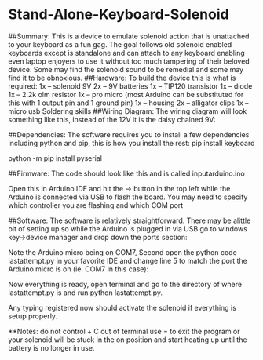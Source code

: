 # Stand-Alone-Keyboard-Solenoid
##Summary:
	This is a device to emulate solenoid action that is unattached to your keyboard as a fun gag. The goal follows old solenoid enabled keyboards except is standalone and can attach to any keyboard enabling even laptop enjoyers to use it without too much tampering of their beloved device. Some may find the solenoid sound to be remedial and some may find it to be obnoxious.
##Hardware:
	To build the device this is what is required:
		1x – solenoid 9V
		2x – 9V batteries
		1x – TIP120 transistor
		1x – diode
		1x – 2.2k olm resistor
		1x – pro micro (most Arduino can be substituted for this with 1 output pin and 1 ground pin)
		1x – housing
		2x – alligator clips
		1x – micro usb
		Soldering skills
##Wiring Diagram:
	The wiring diagram will look something like this, instead of the 12V it is the daisy chained 9V:
 

##Dependencies:
	The software requires you to install a few dependencies including python and pip, this is how you install the rest:
pip install keyboard

python -m pip install pyserial

##Firmware:
	The code should look like this and is called inputarduino.ino
 
Open this in Arduino IDE and hit the -> button in the top left while the Arduino is connected via USB to flash the board. You may need to specify which controller you are flashing and which COM port

##Software:
	The software is relatively straightforward. There may be alittle bit of setting up so while the Arduino is plugged in via USB go to windows key->device manager and drop down the ports section:
 
Note the Arduino micro being on COM7,
Second open the python code lastattempt.py in your favorite IDE and change line 5 to match the port the Arduino micro is on (ie. COM7 in this case):
 

Now everything is ready, open terminal and go to the directory of where lastattempt.py is and run python lastattempt.py.

Any typing registered now should activate the solenoid if everything is setup properly.


**Notes: do not control + C out of terminal use = to exit the program or your solenoid will be stuck in the on position and start heating up until the battery is no longer in use. 
